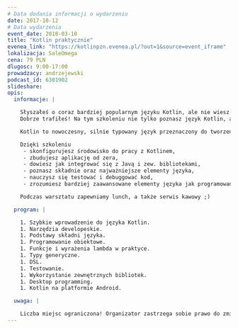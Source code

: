 ```yaml
---
# Data dodania informacji o wydarzeniu
date: 2017-10-12
# Data wydarzenia
event_date: 2018-03-10
title: "Kotlin praktycznie"
evenea_link: "https://kotlinpzn.evenea.pl/?out=1&source=event_iframe"
lokalizacja: SaleOmega
cena: 79 PLN
dlugosc: 9:00-17:00
prowadzacy: andrzejewski
podcast_id: 6301902
slideshare:
opis:
  informacje: |

    Słyszałeś o coraz bardziej popularnym języku Kotlin, ale nie wiesz jak zacząć? Chcesz gruntownie poznać język Kotlin oraz nauczyć się jego praktycznego wykorzystania?
    Dobrze trafiłeś! Na tym szkoleniu nie tylko poznasz język Kotlin, ale także zrozumiesz jego najważniejsze mechanizmy oraz nauczysz się jak praktycznie go wykorzystywać.

    Kotlin to nowoczesny, silnie typowany język przeznaczony do tworzenia rozwiązań na wiele platform (desktop, web, mobile). W czasie warsztatu uczestnicy poznają najważniejsze elementy języka oraz zdobędą praktyczną wiedzę z zakresu jego wykorzystania w codziennej pracy. Większość czasu na zajęciach poświęcone zostanie na pisanie kodu wspólnie z prowadzącym. Poznamy dostępne narzędzia, dowiemy się jak testować i debuggować kod Kotlina, ale przede wszystkim w jaki sposób wykorzystać język do zwiększenia efektywności codziennej pracy.

    Dzięki szkoleniu
     - skonfigurujesz środowisko do pracy z Kotlinem,
     - zbudujesz aplikację od zera,
     - dowiesz jak integrować się z Javą i zew. bibliotekami,
     - poznasz składnie oraz najważniejsze elementy języka,
     - nauczysz się testować i debuggować kod,
     - zrozumiesz bardziej zaawansowane elementy języka jak programowanie funkcyjne czy DSL.

    Podczas warsztatu zapewniamy lunch, a także serwis kawowy ;)

  program: |

    1. Szybkie wprowadzenie do języka Kotlin.
    1. Narzędzia developeskie.
    1. Podstawy składni języka.
    1. Programowanie obiektowe.
    1. Funkcje i wyrażenia lambda w praktyce.
    1. Typy generyczne.
    1. DSL.
    1. Testowanie.
    1. Wykorzystanie zewnętrznych bibliotek.
    1. Desktop programming.
    1. Kotlin na platformie Android.

  uwaga: |

    Liczba miejsc ograniczona! Organizator zastrzega sobie prawo do zmiany lokalizacji wydarzenia oraz jego odwołania w przypadku niezgłoszenia się minimalnej liczby uczestników.
---
```


